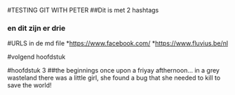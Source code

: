 #TESTING GIT WITH PETER
##Dit is met 2 hashtags
### en dit zijn er drie

#URLS in de md file
*https://www.facebook.com/
*https://www.fluvius.be/nl

#volgend hoofdstuk

#hoofdstuk 3
##the beginnings
once upon a friyay afthernoon... in a grey wasteland there was a little girl, she found a bug that she needed to kill to save the world!